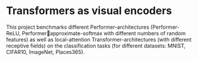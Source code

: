# Transformers as visual encoders

This project benchmarks different Performer-architectures (Performer-ReLU, Performerapproximate-softmax with different numbers of random features) as well as local-attention Transformer-architectures (with different receptive fields) on the classification tasks (for different datasets: MNIST, CIFAR10, ImageNet, Places365).

